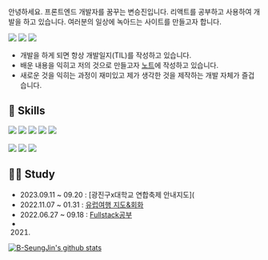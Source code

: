 안녕하세요. 프론트엔드 개발자를 꿈꾸는 변승진입니다. 리액트를 공부하고 사용하여 개발을 하고 있습니다. 여러분의 일상에 녹아드는 사이트를 만들고자 합니다.

<a href=""><img src="https://img.shields.io/badge/byeon1031@naver.com-EA4335?style=flat-square&logo=gmail&logoColor=white"/></a>
<a href="https://velog.io/@byeon1031/posts"><img src="https://img.shields.io/badge/Velog-20C997?style=flat-square&logo=velog&logoColor=white"/></a>
<a href="https://www.notion.so/TIL-0b962de2d40f48f080278b4a41dd26ac"><img src="https://img.shields.io/badge/Notion-000000?style=flat-square&logo=Notion&logoColor=white"/></a>

- 개발을 하게 되면 항상 개발일지(TIL)를 작성하고 있습니다.
- 배운 내용을 익히고 저의 것으로 만들고자 [노트](https://www.notion.so/TIL-0b962de2d40f48f080278b4a41dd26ac)에 작성하고 있습니다.
- 새로운 것을 익히는 과정이 재미있고 제가 생각한 것을 제작하는 개발 자체가 즐겁습니다.


## 🔨 **Skills**

<a href=""><img src="https://img.shields.io/badge/React-61DAFB?style=flat-square&logo=react&logoColor=black"/></a>
<a href=""><img src="https://img.shields.io/badge/Ejs-B4CA65?style=flat-square&logo=ejs&logoColor=black"/></a>
<a href=""><img src="https://img.shields.io/badge/Nodejs-339933?style=flat-square&logo=nodedotjs&logoColor=black"/></a>
<a href=""><img src="https://img.shields.io/badge/JavaScript-F7DF1E?style=flat-square&logo=javascript&logoColor=black"/></a>
<a href=""><img src="https://img.shields.io/badge/jQuery-0769AD?style=flat-square&logo=jQuery&logoColor=white"/></a>
<br/>
<br/>
<a href=""><img src="https://img.shields.io/badge/HTML5-E34F26?style=flat-square&logo=html5&logoColor=white"/></a>
<a href=""><img src="https://img.shields.io/badge/CSS3-1572B6?style=flat-square&logo=css3&logoColor=white"/></a>
<a href=""><img src="https://img.shields.io/badge/Bootstrapap-7952B3?style=flat-square&logo=bootstrap&logoColor=white"/></a>



## 👷🏼 Study</br>
- 2023.09.11 ~ 09.20 : [광진구x대학교 연합축제 안내지도](
- 2022.11.07 ~ 01.31 : [유럽여행 지도&회화](https://github.com/B-SeungJin/TIL/blob/main/%EA%B0%9C%EC%9D%B8%ED%94%84%EB%A1%9C%EC%A0%9D%ED%8A%B8(2022.11~).md)
- 2022.06.27 ~ 09.18 : [Fullstack공부](https://github.com/B-SeungJin/TIL/blob/main/%ED%92%80%EC%8A%A4%ED%83%9D%20%EA%B0%95%EC%9D%98(2022.06~09).md)
- 2021.


[![B-SeungJin's github stats](https://github-readme-stats.vercel.app/api/top-langs/?username=B-SeungJin&show_icons=true&hide_border=true&title_color=004386&icon_color=004386&layout=compact)](https://github.com/B-SeungJin)
